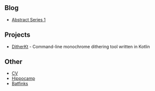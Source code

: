 ## Blog

* [Abstract Series 1](./blog/series_1/series_1.md)

## Projects

* [DitherKt](https://github.com/fiskurgit/DitherKt) - Command-line monochrome dithering tool written in Kotlin

## Other

* [CV](cv.html)
* [Hippocamp](./archive/hippocamp.md)
* [Batfinks](./archive/batfinks.md)
